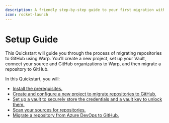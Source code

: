 ```yaml
---
description: A friendly step-by-step guide to your first migration with Warp.
icon: rocket-launch
---
```


# Setup Guide

This Quickstart will guide you through the process of migrating repositories to GitHub using Warp. You’ll create a new project, set up your Vault, connect your source and GitHub organizations to Warp, and then migrate a repository to GitHub.



In this Quickstart, you will:

* [Install the prerequisites.](install-the-prerequisites.md)
* [Create and configure a new project to migrate repositories to GitHub.](set-up-your-project.md)
* [Set up a vault to securely store the credentials and a vault key to unlock them.](set-up-your-vault.md)
* [Scan your sources for repositories.](scan-your-sources-for-repositories.md)
* [Migrate a repository from Azure DevOps to GitHub.](migrate-a-repository.md)
